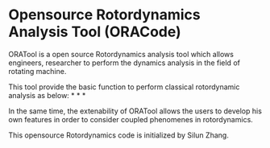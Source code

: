 # Opensource Rotordynamics Analysis Tool (ORACode)

ORATool is a open source Rotordynamics analysis tool which allows engineers, researcher to perform the dynamics analysis in the field of rotating machine.

This tool provide the basic function to perform classical rotordynamic analysis as below:
*
*
*

In the same time, the extenability of ORATool allows the users to develop his own features in order to consider coupled phenomenes in rotordynamics. 


This opensource Rotordynamics code is initialized by Silun Zhang. 



 

